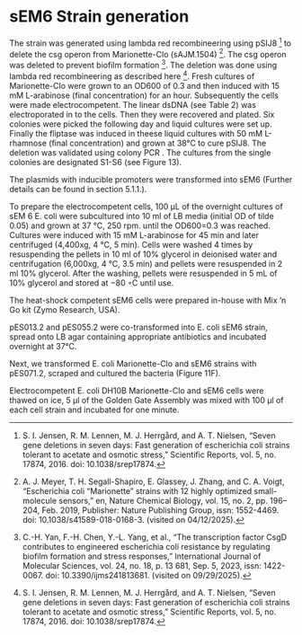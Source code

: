 # sEM6 Strain generation

The strain was generated using lambda red recombineering using pSIJ8 [^jensen_1] to delete the csg operon from Marionette-Clo (sAJM.1504) [^meyer_2]. The csg operon was deleted to prevent biofilm formation [^yan_3]. The deletion was done using lambda red recombineering as described here [^jensen_1]. Fresh cultures of Marionette-Clo were grown to an OD600 of 0.3 and then induced with 15 mM L-arabinose (final concentration) for an hour. Subsequently the cells were made electrocompetent. The linear dsDNA (see Table 2) was electroporated in to the cells. Then they were recovered and plated. Six colonies were picked the following day and liquid cultures were set up. Finally the fliptase was induced in theese liquid cultures with 50 mM L-rhamnose (final concentration) and grown at 38°C to cure pSIJ8. The deletion was validated using colony PCR . The cultures from the single colonies are designated S1-S6 (see Figure 13).

The plasmids with inducible promoters were transformed into sEM6 (Further details can be found in section 5.1.1.).

To prepare the electrocompetent cells, 100 µL of the overnight cultures of sEM 6 E. coli were subcultured into 10 ml of LB media (initial OD of tilde 0.05) and grown at 37 °C, 250 rpm. until the OD600=0.3 was reached. Cultures were induced with 15 mM L-arabinose for 45 min and later centrifuged (4,400xg, 4 °C, 5 min). Cells were washed 4 times by resuspending the pellets in 10 ml of 10% glycerol in deionised water and centrifugation (6,000xg, 4 °C, 3.5 min) and pellets were resuspended in 2 ml 10% glycerol. After the washing, pellets were resuspended in 5 mL of 10% glycerol and stored at −80 ◦C until use.

The heat-shock competent sEM6 cells were prepared in-house with Mix ’n Go kit (Zymo Research, USA).

pES013.2 and pES055.2 were co-transformed into E. coli sEM6 strain, spread onto LB agar containing appropriate antibiotics and incubated overnight at 37°C.

Next, we transformed E. coli Marionette-Clo and sEM6 strains with pES071.2, scraped and cultured the bacteria (Figure 11F).

Electrocompetent E. coli DH10B Marionette-Clo and sEM6 cells were thawed on ice, 5 µl of the Golden Gate Assembly was mixed with 100 µl of each cell strain and incubated for one minute.

[^jensen_1]: S. I. Jensen, R. M. Lennen, M. J. Herrgård, and A. T. Nielsen, “Seven gene deletions in seven days: Fast generation of escherichia coli strains tolerant to acetate and osmotic stress,” Scientific Reports, vol. 5, no. 17874, 2016. doi: 10.1038/srep17874.
[^meyer_2]: A. J. Meyer, T. H. Segall-Shapiro, E. Glassey, J. Zhang, and C. A. Voigt, “Escherichia coli “Marionette” strains with 12 highly optimized small-molecule sensors,” en, Nature Chemical Biology, vol. 15, no. 2, pp. 196–204, Feb. 2019, Publisher: Nature Publishing Group, issn: 1552-4469. doi: 10.1038/s41589-018-0168-3. (visited on 04/12/2025).
[^yan_3]: C.-H. Yan, F.-H. Chen, Y.-L. Yang, et al., “The transcription factor CsgD contributes to engineered escherichia coli resistance by regulating biofilm formation and stress responses,” International Journal of Molecular Sciences, vol. 24, no. 18, p. 13 681, Sep. 5, 2023, issn: 1422-0067. doi: 10.3390/ijms241813681. (visited on 09/29/2025).